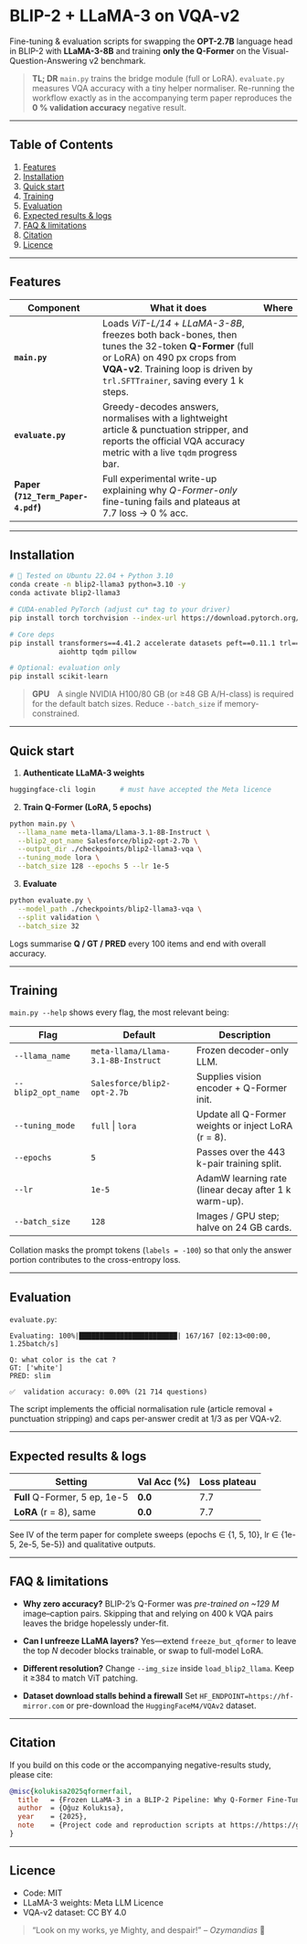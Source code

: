 # BLIP-2 + LLaMA-3 on VQA-v2

Fine-tuning & evaluation scripts for swapping the **OPT-2.7B** language head in BLIP-2 with **LLaMA-3-8B** and training **only the Q-Former** on the Visual-Question-Answering v2 benchmark.

> **TL; DR**
> `main.py` trains the bridge module (full or LoRA).
> `evaluate.py` measures VQA accuracy with a tiny helper normaliser.
> Re-running the workflow exactly as in the accompanying term paper reproduces the **0 % validation accuracy** negative result.

---

## Table of Contents

1. [Features](#features)
2. [Installation](#installation)
3. [Quick start](#quick-start)
4. [Training](#training)
5. [Evaluation](#evaluation)
6. [Expected results & logs](#expected-results--logs)
7. [FAQ & limitations](#faq--limitations)
8. [Citation](#citation)
9. [Licence](#licence)

---

## Features<a name="features"></a>

| Component                          | What it does                                                                                                                                                                                                        | Where |
| ---------------------------------- | ------------------------------------------------------------------------------------------------------------------------------------------------------------------------------------------------------------------- | ----- |
| **`main.py`**                      | Loads *ViT-L/14* + *LLaMA-3-8B*, freezes both back-bones, then tunes the 32-token **Q-Former** (full or LoRA) on 490 px crops from **VQA-v2**. Training loop is driven by `trl.SFTTrainer`, saving every 1 k steps. |       |
| **`evaluate.py`**                  | Greedy-decodes answers, normalises with a lightweight article & punctuation stripper, and reports the official VQA accuracy metric with a live `tqdm` progress bar.                                                 |       |
| **Paper (`712_Term_Paper-4.pdf`)** | Full experimental write-up explaining why *Q-Former-only* fine-tuning fails and plateaus at 7.7 loss → 0 % acc.                                                                                                     |       |

---

## Installation<a name="installation"></a>

```bash
# 🐧 Tested on Ubuntu 22.04 + Python 3.10
conda create -n blip2-llama3 python=3.10 -y
conda activate blip2-llama3

# CUDA-enabled PyTorch (adjust cu* tag to your driver)
pip install torch torchvision --index-url https://download.pytorch.org/whl/cu124

# Core deps
pip install transformers==4.41.2 accelerate datasets peft==0.11.1 trl==0.8.6 \
            aiohttp tqdm pillow

# Optional: evaluation only
pip install scikit-learn
```

> **GPU** A single NVIDIA H100/80 GB (or ≥48 GB A/H-class) is required for the default batch sizes. Reduce `--batch_size` if memory-constrained.

---

## Quick start<a name="quick-start"></a>

1. **Authenticate LLaMA-3 weights**

```bash
huggingface-cli login      # must have accepted the Meta licence
```

2. **Train Q-Former (LoRA, 5 epochs)**

```bash
python main.py \
  --llama_name meta-llama/Llama-3.1-8B-Instruct \
  --blip2_opt_name Salesforce/blip2-opt-2.7b \
  --output_dir ./checkpoints/blip2-llama3-vqa \
  --tuning_mode lora \
  --batch_size 128 --epochs 5 --lr 1e-5
```

3. **Evaluate**

```bash
python evaluate.py \
  --model_path ./checkpoints/blip2-llama3-vqa \
  --split validation \
  --batch_size 32
```

Logs summarise **Q / GT / PRED** every 100 items and end with overall accuracy.

---

## Training<a name="training"></a>

`main.py --help` shows every flag, the most relevant being:

| Flag               | Default                            | Description                                           |
| ------------------ | ---------------------------------- | ----------------------------------------------------- |
| `--llama_name`     | `meta-llama/Llama-3.1-8B-Instruct` | Frozen decoder-only LLM.                              |
| `--blip2_opt_name` | `Salesforce/blip2-opt-2.7b`        | Supplies vision encoder + Q-Former init.              |
| `--tuning_mode`    | `full` \| `lora`                   | Update all Q-Former weights or inject LoRA (r = 8).   |
| `--epochs`         | `5`                                | Passes over the 443 k-pair training split.            |
| `--lr`             | `1e-5`                             | AdamW learning rate (linear decay after 1 k warm-up). |
| `--batch_size`     | `128`                              | Images / GPU step; halve on 24 GB cards.              |

Collation masks the prompt tokens (`labels = -100`) so that only the answer portion contributes to the cross-entropy loss.&#x20;

---

## Evaluation<a name="evaluation"></a>

`evaluate.py`:

```text
Evaluating: 100%|████████████████████████| 167/167 [02:13<00:00,  1.25batch/s]

Q: what color is the cat ? 
GT: ['white'] 
PRED: slim                                   

✅  validation accuracy: 0.00% (21 714 questions)
```

The script implements the official normalisation rule (article removal + punctuation stripping) and caps per-answer credit at 1/3 as per VQA-v2.&#x20;

---

## Expected results & logs<a name="expected-results--logs"></a>

| Setting                       | Val Acc (%) | Loss plateau |
| ----------------------------- | ----------- | ------------ |
| **Full** Q-Former, 5 ep, 1e-5 | **0.0**     | 7.7          |
| **LoRA** (r = 8), same        | **0.0**     | 7.7          |

See IV of the term paper for complete sweeps (epochs ∈ {1, 5, 10}, lr ∈ {1e-5, 2e-5, 5e-5}) and qualitative outputs.&#x20;

---

## FAQ & limitations<a name="faq--limitations"></a>

* **Why zero accuracy?**
  BLIP-2’s Q-Former was *pre-trained on \~129 M* image–caption pairs. Skipping that and relying on 400 k VQA pairs leaves the bridge hopelessly under-fit.

* **Can I unfreeze LLaMA layers?**
  Yes—extend `freeze_but_qformer` to leave the top *N* decoder blocks trainable, or swap to full-model LoRA.

* **Different resolution?**
  Change `--img_size` inside `load_blip2_llama`. Keep it ≥384 to match ViT patching.

* **Dataset download stalls behind a firewall**
  Set `HF_ENDPOINT=https://hf-mirror.com` or pre-download the `HuggingFaceM4/VQAv2` dataset.

---

## Citation<a name="citation"></a>

If you build on this code or the accompanying negative-results study, please cite:

```bibtex
@misc{kolukisa2025qformerfail,
  title   = {Frozen LLaMA-3 in a BLIP-2 Pipeline: Why Q-Former Fine-Tuning Alone Fails for Visual Question Answering},
  author  = {Oğuz Kolukısa},
  year    = {2025},
  note    = {Project code and reproduction scripts at https://https://github.com/oguz-kolukisa/712}
}
```

---

## Licence<a name="licence"></a>

* Code: MIT
* LLaMA-3 weights: Meta LLM Licence
* VQA-v2 dataset: CC BY 4.0

> “Look on my works, ye Mighty, and despair!” – *Ozymandias* 🏺
